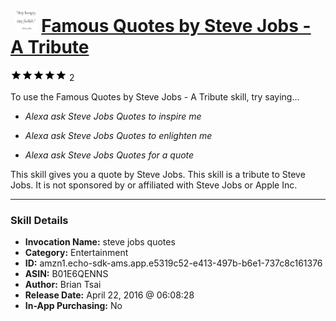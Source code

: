 # &nbsp;<img src="skill_icon" alt="Famous Quotes by Steve Jobs - A Tribute icon" width="36"> [Famous Quotes by Steve Jobs - A Tribute](http://alexa.amazon.com/#skills/amzn1.echo-sdk-ams.app.e5319c52-e413-497b-b6e1-737c8c161376)
![5 stars](../../images/ic_star_black_18dp_1x.png)![5 stars](../../images/ic_star_black_18dp_1x.png)![5 stars](../../images/ic_star_black_18dp_1x.png)![5 stars](../../images/ic_star_black_18dp_1x.png)![5 stars](../../images/ic_star_black_18dp_1x.png) 2

To use the Famous Quotes by Steve Jobs - A Tribute skill, try saying...

* *Alexa ask Steve Jobs Quotes to inspire me*

* *Alexa ask Steve Jobs Quotes to enlighten me*

* *Alexa ask Steve Jobs Quotes for a quote*

This skill gives you a quote by Steve Jobs.  This skill is a tribute to Steve Jobs. It is not sponsored by or affiliated with Steve Jobs or Apple Inc.

***

### Skill Details

* **Invocation Name:** steve jobs quotes
* **Category:** Entertainment
* **ID:** amzn1.echo-sdk-ams.app.e5319c52-e413-497b-b6e1-737c8c161376
* **ASIN:** B01E6QENNS
* **Author:** Brian Tsai
* **Release Date:** April 22, 2016 @ 06:08:28
* **In-App Purchasing:** No
